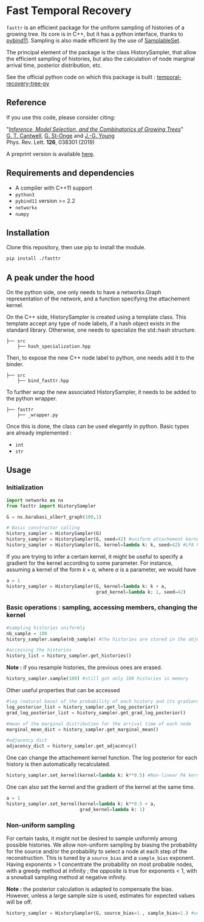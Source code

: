 # Fast Temporal Recovery

`fasttr` is an efficient package for the uniform sampling of histories of a
growing tree. Its core is in C++, but it has a python interface, thanks to
[pybind11](https://github.com/pybind/pybind11).
Sampling is also made efficient by the use of [SamplableSet](https://github.com/gstonge/SamplableSet).

The principal element of the package is the class HistorySampler, that allow
the efficient sampling of histories, but also the calculation of node marginal
arrival time, posterior distribution, etc.

See the official python code on which this package is built :
[temporal-recovery-tree-py](https://github.com/gcant/temporal-recovery-tree-py)

## Reference

If you use this code, please consider citing:

"[*Inference, Model Selection, and the Combinatorics of Growing Trees*](https://journals.aps.org/prl/abstract/10.1103/PhysRevLett.126.038301)"<br/>
[G. T. Cantwell](https://www.george-cantwell.com), [G. St-Onge](https://gstonge.github.io) and [J.-G. Young](http://jgyoung.ca)<br/>
Phys. Rev. Lett. **126**, 038301 (2019) <br/>

A preprint version is available [here](https://arxiv.org/abs/1910.04788).

## Requirements and dependencies

* A compiler with C++11 support
* `python3`
* `pybind11` version >= 2.2
* `networkx`
* `numpy`

## Installation

Clone this repository, then use pip to install the module.
```bash
pip install ./fasttr
```

## A peak under the hood

On the python side, one only needs to have a networkx.Graph representation of
the network, and a function specifying the attachement kernel.

On the C++ side, HistorySampler is created using a template class. This template accept any type of
node labels, if a hash object exists in the standard library. Otherwise, one needs to specialize
the std::hash structure.

```
├── src
    ├── hash_specialization.hpp
```
Then, to expose the new C++ node label to python, one needs add it to the binder.

```
├── src
    ├── bind_fasttr.hpp
```

To further wrap the new associated HistorySampler, it needs to be added to the python wrapper.

```
├── fasttr
    ├── _wrapper.py
```

Once this is done, the class can be used elegantly in python. Basic types are already implemented :

* `int`
* `str`

## Usage

### Initialization


```python
import networkx as nx
from fasttr import HistorySampler

G = nx.barabasi_albert_graph(100,1)

# Basic constructor calling
history_sampler = HistorySampler(G)
history_sampler = HistorySampler(G, seed=42) #uniform attachement kernel
history_sampler = HistorySampler(G, kernel=lambda k: k, seed=42) #LPA kernel
```

If you are trying to infer a certain kernel, it might be useful to specify a
gradient for the kernel according to some parameter. For instance, assuming a
kernel of the form $k + a$, where $a$ is a parameter, we would have

```python
a = 1
history_sampler = HistorySampler(G, kernel=lambda k: k + a,
                                 grad_kernel=lambda k: 1, seed=42)
```

### Basic operations : sampling, accessing members, changing the kernel

```python
#sampling histories uniformly
nb_sample = 100
history_sampler.sample(nb_sample) #the histories are stored in the object

#accessing the histories
history_list = history_sampler.get_histories()
```

**Note :** if you resample histories, the previous ones are erased.

```python
history_sampler.sample(100) #still got only 100 histories in memory
```

Other useful properties that can be accessed
```python
#log (natural base) of the probability of each history and its gradient
log_posterior_list = history_sampler.get_log_posterior()
grad_log_posterior_list = history_sampler.get_grad_log_posterior()

#mean of the marginal distribution for the arrival time of each node
marginal_mean_dict = history_sampler.get_marginal_mean()

#adjacency dict
adjacency_dict = history_sampler.get_adjacency()
```

One can change the attachement kernel function. The log posterior for each
history is then automatically recalculated.
```python
history_sampler.set_kernel(kernel=lambda k: k**0.5) #Non-linear PA kernel
```

One can also set the kernel and the gradient of the kernel at the same time.
```python
a = 1
history_sampler.set_kernel(kernel=lambda k: k**0.5 + a,
                           grad_kernel=lambda k: 1)
```

### Non-uniform sampling

For certain tasks, it might not be desired to sample uniformly among possible
histories. We allow non-uniform sampling by biasing the probability for the
source and/or the probability to select a node at each step of the
reconstruction. This is tuned by a `source_bias` and a `sample_bias` exponent.
Having exponents > 1 concentrate the probability on most probable nodes, with
a greedy method at infinity ; the opposite is true for exponents < 1, with a
snowball sampling method at negative infinity.

**Note :** the posterior calculation is adapted to compensate the bias.
However, unless a large sample size is used, estimates for expected values
will be off.

```python
history_sampler = HistorySampler(G, source_bias=1., sample_bias=1.) #unbiased
```
